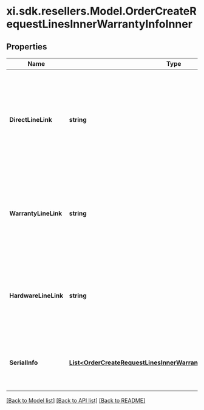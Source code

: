# xi.sdk.resellers.Model.OrderCreateRequestLinesInnerWarrantyInfoInner

## Properties

Name | Type | Description | Notes
------------ | ------------- | ------------- | -------------
**DirectLineLink** | **string** | Unique value to link hardware and warranty lines. Should be used only when products are purchased from both Ingram and/or vendor but the warranty is purchased through Ingram for them. | [optional] 
**WarrantyLineLink** | **string** | Customer line number of the hardware product in this request for linkage, either hardwareLineLink or warrantyLineLink can be used in a line. | [optional] 
**HardwareLineLink** | **string** | Customer line number of the warranty product in this request for linkage, either hardwareLineLink or warrantyLineLink can be used in a line  | [optional] 
**SerialInfo** | [**List&lt;OrderCreateRequestLinesInnerWarrantyInfoInnerSerialInfoInner&gt;**](OrderCreateRequestLinesInnerWarrantyInfoInnerSerialInfoInner.md) | Serial information of the hardware to be associated with the warranty, applicable on post sale orders. | [optional] 

[[Back to Model list]](../README.md#documentation-for-models) [[Back to API list]](../README.md#documentation-for-api-endpoints) [[Back to README]](../README.md)

